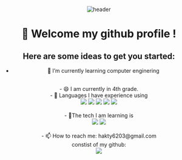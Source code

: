 
<div align="center"> 

![header](https://capsule-render.vercel.app/api?type=Waving&color=8CB9BD&height=200&section=header&text=yujin'S_github&fontColor=ffffff&fontSize=70&animation=fadeIn&fontAlignY=55&desc=%20&descAlignY=62&descAlign=62)
  
#  :wave: Welcome my github profile !

## Here are some ideas to get you started:


- 🌱 I’m currently learning computer enginering
<br/>
- 😄 I am currently in 4th grade.
<br/>
- 🤔 Languages ​​I have experience using
</br><div> 
<img src="https://img.shields.io/badge/Java-007396?style=flat-square&logo=Java&logoColor=white"/>
<img src="https://img.shields.io/badge/python-3670A0?style=flat-square&logo=python&logoColor=white"/>
<img src="https://img.shields.io/badge/C-A8B9CC?style=flat-square&logo=C&logoColor=white"/>
<img src="https://img.shields.io/badge/Git-F05032?style=flat-square&logo=git&logoColor=white"/>
<img src="https://img.shields.io/badge/Linux-FCC624?style=flat-square&logo=linux&logoColor=black"/>
</div>
<br/>
- 🤔The tech I am learning is
</br><div>
<img src="https://img.shields.io/badge/HTML5-E34F26?style=flat-square&logo=html5&logoColor=white"/>
<img src="https://img.shields.io/badge/Android Studio-3DDC84?style=flat-square&logo=Android Studio&logoColor=white"/>
</div>
<br>
- 📫 How to reach me: hakty6203@gmail.com
<br>
constist of my github:
<br>
<img src="https://github-readme-stats.vercel.app/api/top-langs/?username=Kimclick&layout=compact&theme=dark"/>
</div>
